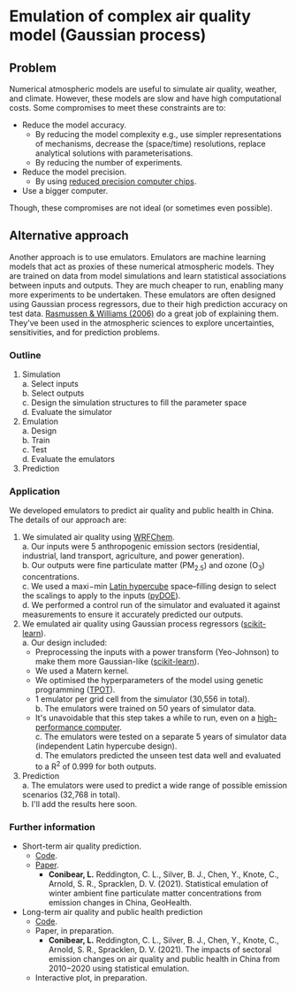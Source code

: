 # Emulation of complex air quality model (Gaussian process)
## Problem
Numerical atmospheric models are useful to simulate air quality, weather, and climate. However, these models are slow and have high computational costs. Some compromises to meet these constraints are to:
- Reduce the model accuracy.  
  - By reducing the model complexity e.g., use simpler representations of mechanisms, decrease the (space/time) resolutions, replace analytical solutions with parameterisations.
  - By reducing the number of experiments.  
- Reduce the model precision.    
  - By using [reduced precision computer chips](https://www.nature.com/articles/526032a).  
- Use a bigger computer.  

Though, these compromises are not ideal (or sometimes even possible).

## Alternative approach
Another approach is to use emulators. Emulators are machine learning models that act as proxies of these numerical atmospheric models. They are trained on data from model simulations and learn statistical associations between inputs and outputs. They are much cheaper to run, enabling many more experiments to be undertaken. These emulators are often designed using Gaussian process regressors, due to their high prediction accuracy on test data. [Rasmussen & Williams (2006)](http://www.gaussianprocess.org/gpml/chapters/RW.pdf) do a great job of explaining them. They've been used in the atmospheric sciences to explore uncertainties, sensitivities, and for prediction problems.

### Outline
1. Simulation  
   a. Select inputs  
   b. Select outputs    
   c. Design the simulation structures to fill the parameter space  
   d. Evaluate the simulator  
2. Emulation  
   a. Design  
   b. Train  
   c. Test  
   d. Evaluate the emulators  
3. Prediction  



### Application
We developed emulators to predict air quality and public health in China. The details of our approach are:
1. We simulated air quality using [WRFChem](https://wrfchem-leeds.github.io/WRFotron/).  
   a. Our inputs were 5 anthropogenic emission sectors (residential, industrial, land transport, agriculture, and power generation).  
   b. Our outputs were fine particulate matter (PM$_{2.5}$) and ozone (O$_3$) concentrations.  
   c. We used a maxi−min [Latin hypercube](https://en.wikipedia.org/wiki/Latin_hypercube_sampling) space–filling design to select the scalings to apply to the inputs ([pyDOE](https://pythonhosted.org/pyDOE/randomized.html)).  
   d. We performed a control run of the simulator and evaluated it against measurements to ensure it accurately predicted our outputs.  
2. We emulated air quality using Gaussian process regressors ([scikit-learn](https://scikit-learn.org/stable/modules/generated/sklearn.gaussian_process.GaussianProcessRegressor.html?highlight=gaussian%20process#sklearn.gaussian_process.GaussianProcessRegressor)).  
   a. Our design included:  
      - Preprocessing the inputs with a power transform (Yeo-Johnson) to make them more Gaussian-like ([scikit-learn](https://scikit-learn.org/stable/modules/generated/sklearn.preprocessing.PowerTransformer.html)).  
      - We used a Matern kernel.  
      - We optimised the hyperparameters of the model using genetic programming ([TPOT](http://epistasislab.github.io/tpot/)).  
      - 1 emulator per grid cell from the simulator (30,556 in total).  
   b. The emulators were trained on 50 years of simulator data.  
      - It's unavoidable that this step takes a while to run, even on a [high-performance computer](https://arcdocs.leeds.ac.uk/welcome.html).  
   c. The emulators were tested on a separate 5 years of simulator data (independent Latin hypercube design).  
   d. The emulators predicted the unseen test data well and evaluated to a R$^2$ of 0.999 for both outputs.  
3. Prediction  
   a. The emulators were used to predict a wide range of possible emission scenarios (32,768 in total).  
   b. I'll add the results here soon.

### Further information
- Short-term air quality prediction.  
  - [Code](https://github.com/lukeconibear/emulator).  
  - [Paper](https://doi.org/10.1029/2021GH000391).  
    - **Conibear, L.** Reddington, C. L., Silver, B. J., Chen, Y., Knote, C., Arnold, S. R., Spracklen, D. V. (2021). Statistical emulation of winter ambient fine particulate matter concentrations from emission changes in China, GeoHealth.
- Long-term air quality and public health prediction
  - [Code](https://github.com/lukeconibear/emulator_annual).  
  - Paper, in preparation.
    - **Conibear, L.** Reddington, C. L., Silver, B. J., Chen, Y., Knote, C., Arnold, S. R., Spracklen, D. V. (2021). The impacts of sectoral emission changes on air quality and public health in China from 2010−2020 using statistical emulation.
  - Interactive plot, in preparation.  
